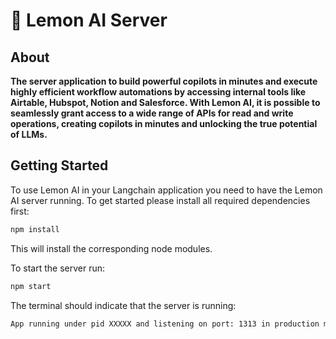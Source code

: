# 🍋 Lemon AI Server

## About

**The server application to build powerful copilots in minutes and execute highly efficient workflow automations by accessing internal tools like Airtable, Hubspot, Notion and Salesforce. With Lemon AI, it is possible to seamlessly grant access to a wide range of APIs for read and write operations, creating copilots in minutes and unlocking the true potential of LLMs.**

## Getting Started

To use Lemon AI in your Langchain application you need to have the Lemon AI server running. To get started please install all required dependencies first:

```bash
npm install
```

This will install the corresponding node modules.

To start the server run:

```bash
npm start
```

The terminal should indicate that the server is running:

```bash
App running under pid XXXXX and listening on port: 1313 in production mode
```
